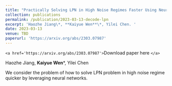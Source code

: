 ```yaml
---
title: "Practically Solving LPN in High Noise Regimes Faster Using Neural Networks"
collection: publications
permalink: /publication/2023-03-13-decode-lpn
excerpt: 'Haozhe Jiang\*, **Kaiyue Wen**\*, Yilei Chen. '
date: 2023-03-13
venue: TBD
paperurl: 'https://arxiv.org/abs/2303.07987'
---
```

`<a href='https://arxiv.org/abs/2303.07987'>`Download paper here `</a>`

Haozhe Jiang, **Kaiyue Wen***, Yilei Chen

We consider the problem of how to solve LPN problem in high noise regime quicker by leveraging neural networks.
